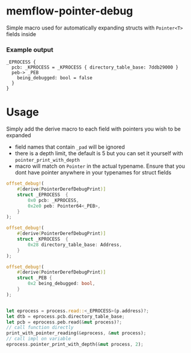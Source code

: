 # memflow-pointer-debug

Simple macro used for automatically expanding structs with `Pointer<T>` fields inside

### Example output 
```
_EPROCESS {
  pcb: _KPROCESS = _KPROCESS { directory_table_base: 7ddb29000 }
  peb-> _PEB
    being_debugged: bool = false
  }
}
```


# Usage

Simply add the derive macro to each field with pointers you wish to be expanded
 - field names that contain `_pad` will be ignored
 - there is a depth limit, the default is 5 but you can set it yourself with `pointer_print_with_depth`
 - macro will match on `Pointer` in the actual typename. Ensure that you dont have pointer anywhere in your typenames for struct fields

```rs
offset_debug!(
    #[derive(PointerDerefDebugPrint)]
    struct _EPROCESS  {
        0x0 pcb: _KPROCESS,
        0x2e0 peb: Pointer64<_PEB>,
    }
);

offset_debug!(
    #[derive(PointerDerefDebugPrint)]
    struct _KPROCESS  {
        0x28 directory_table_base: Address,
    }
);

offset_debug!(
    #[derive(PointerDerefDebugPrint)]
    struct _PEB {
        0x2 being_debugged: bool,
    }
);


let eprocess = process.read::<_EPROCESS>(p.address)?;
let dtb = eprocess.pcb.directory_table_base;
let pcb = eprocess.peb.read(&mut process)?;
// call function directly
print_with_pointer_reading(&eprocess, &mut process);
// call impl on variable
eprocess.pointer_print_with_depth(&mut process, 2);
```




